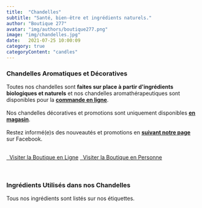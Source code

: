 ```yaml
---
title:  "Chandelles"
subtitle: "Santé, bien-être et ingrédients naturels."
author: "Boutique 277"
avatar: "img/authors/boutique277.png"
image: "img/chandelles.jpg"
date:   2021-07-25 10:00:09
category: true
categoryContent: "candles"
---
```


### Chandelles Aromatiques et Décoratives
Toutes nos chandelles sont <strong>faites sur place à partir d'ingrédients biologiques et naturels</strong> et nos chandelles aromathérapeutiques sont disponibles pour la <strong><a href="http://enligne.boutique277.com"><i class="fa fa-shopping-cart fa-1x"></i> <u>commande en ligne</u></a></strong>.
<br /><br />
Nos chandelles décoratives et promotions sont uniquement disponibles <strong><a href="/boutique.html#directions"><i class="fa fa-home fa-1x"></i> <u>en magasin</u></a></strong>.
<br /><br />
Restez informé(e)s des nouveautés et promotions en <strong><a href="https://www.facebook.com/boutique277" target="_blank"><i class="fa fa-facebook-square fa-1x"></i> <u>suivant notre page</u></a></strong> sur Facebook.
<br /><br />
<p class="primary-button">
    <a href="http://enligne.boutique277.com"><i class="fa fa-shopping-cart fa-1x"></i>&nbsp;&nbsp;Visiter la Boutique en Ligne</a>
    <a href="/boutique.html#directions"><i class="fa fa-home fa-1x"></i>&nbsp;&nbsp;Visiter la Boutique en Personne</a>
</p>
<br />

### Ingrédients Utilisés dans nos Chandelles
Tous nos ingrédients sont listés sur nos étiquettes.